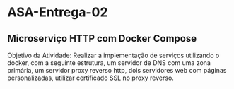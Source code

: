 # ASA-Entrega-02
## Microserviço HTTP com Docker Compose

Objetivo da Atividade: Realizar a implementação de serviços utilizando o docker, com a seguinte estrutura, um servidor de DNS com uma zona primária, um servidor proxy reverso http, dois servidores web com páginas personalizadas, utilizar certificado SSL no proxy reverso.
